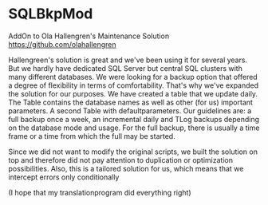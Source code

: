 # SQLBkpMod
AddOn to Ola Hallengren's Maintenance Solution
https://github.com/olahallengren

Hallengreen's solution is great and we've been using it for several years. But we hardly have dedicated SQL Server 
but central SQL clusters with many different databases. We were looking for a backup option that offered a degree of flexibility 
in terms of comfortability. That's why we've expanded the solution for our purposes.
We have created a table that we update daily. The Table contains the database names as well as other (for us) important parameters.
A second Table with defaultparameters.
Our guidelines are: a full backup once a week, an incremental daily and TLog backups depending on the database mode and usage.
For the full backup, there is usually a time frame or a time from which the full may be started.


Since we did not want to modify the original scripts, we built the solution on top and therefore did not pay attention to duplication or optimization possibilities.
Also, this is a tailored solution for us, which means that we intercept errors only conditionally

(I hope that my translationprogram did everything right)
